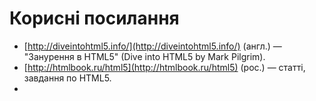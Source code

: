 # Корисні посилання

* [http://diveintohtml5.info/](http://diveintohtml5.info/) (англ.) — "Занурення в HTML5" (Dive into HTML5 by Mark Pilgrim).
* [http://htmlbook.ru/html5](http://htmlbook.ru/html5) (рос.) — статті, завдання по HTML5.
* 
